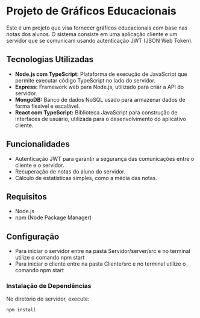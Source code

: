 # Projeto de Gráficos Educacionais

Este é um projeto que visa fornecer gráficos educacionais com base nas notas dos alunos. O sistema consiste em uma aplicação cliente e um servidor que se comunicam usando autenticação JWT (JSON Web Token).

## Tecnologias Utilizadas

- **Node.js com TypeScript:** Plataforma de execução de JavaScript que permite executar código TypeScript no lado do servidor.
- **Express:** Framework web para Node.js, utilizado para criar a API do servidor.
- **MongoDB:** Banco de dados NoSQL usado para armazenar dados de forma flexível e escalável.
- **React com TypeScript:** Biblioteca JavaScript para construção de interfaces de usuário, utilizada para o desenvolvimento do aplicativo cliente.

## Funcionalidades

- Autenticação JWT para garantir a segurança das comunicações entre o cliente e o servidor.
- Recuperação de notas do aluno do servidor.
- Cálculo de estatísticas simples, como a média das notas.

## Requisitos

- Node.js
- npm (Node Package Manager)

## Configuração
- Para iniciar o servidor entre na pasta Servidor/server/src e no terminal utilize o comando npm start
- Para iniciar o cliente entre na pasta Cliente/src e no terminal utilize o comando npm start

### Instalação de Dependências

No diretório do servidor, execute:

```bash
npm install
